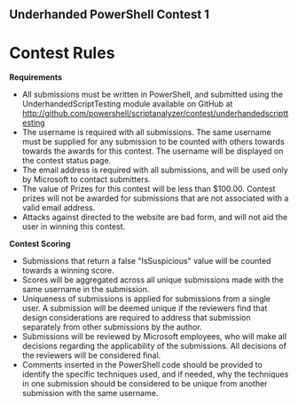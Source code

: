 ## Underhanded PowerShell Contest 1

# Contest Rules

__Requirements__

* All submissions must be written in PowerShell, and submitted using the UnderhandedScriptTesting module available on GitHub at http://github.com/powershell/scriptanalyzer/contest/underhandedscripttesting
* The username is required with all submissions. The same username must be supplied for any submission to be counted with others towards towards the awards for this contest. The username will be displayed on the contest status page.
* The email address is required with all submissions, and will be used only by Microsoft to contact submitters.
* The value of Prizes for this contest will be less than $100.00. Contest prizes will not be awarded for submissions that are not associated with a valid email address.
* Attacks against directed to the website are bad form, and will not aid the user in winning this contest.

__Contest Scoring__

* Submissions that return a false "IsSuspicious" value will be counted towards a winning score.
* Scores will be aggregated across all unique submissions made with the same username in the submission.
* Uniqueness of submissions is applied for submissions from a single user. A submission will be deemed unique if the reviewers find that design considerations are required to address that submission separately from other submissions by the author.
* Submissions will be reviewed by Microsoft employees, who will make all decisions regarding the applicability of the submissions. All decisions of the reviewers will be considered final.
* Comments inserted in the PowerShell code should be provided to identify the specific techniques used, and if needed, why the techniques in one submission should be considered to be unique from another submission with the same username.
